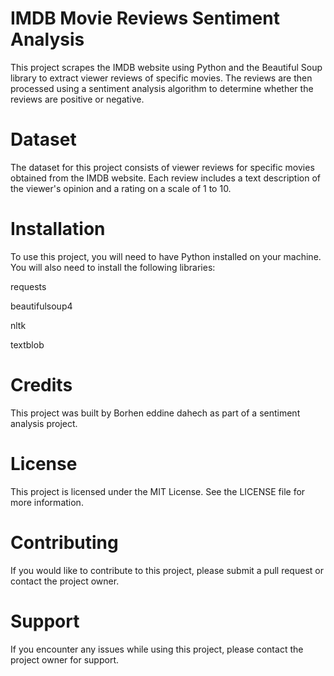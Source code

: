 # IMDB Movie Reviews Sentiment Analysis
This project scrapes the IMDB website using Python and the Beautiful Soup library to extract viewer reviews of specific movies. The reviews are then processed using a sentiment analysis algorithm to determine whether the reviews are positive or negative.

# Dataset
The dataset for this project consists of viewer reviews for specific movies obtained from the IMDB website. Each review includes a text description of the viewer's opinion and a rating on a scale of 1 to 10.

# Installation
To use this project, you will need to have Python installed on your machine. You will also need to install the following libraries:

requests

beautifulsoup4

nltk

textblob

# Credits
This project was built by Borhen eddine dahech as part of a sentiment analysis project.

# License
This project is licensed under the MIT License. See the LICENSE file for more information.

# Contributing
If you would like to contribute to this project, please submit a pull request or contact the project owner.

# Support
If you encounter any issues while using this project, please contact the project owner for support.
